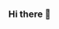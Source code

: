 ### Hi there 👋

<!--
[![hf's GitHub stats](https://github-readme-stats.vercel.app/api?username=haofeng0705)](https://github.com/anuraghazra/github-readme-stats)
-->
